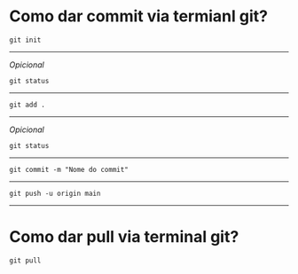 # Como dar commit via termianl git?
    git init
---
*Opicional*

    git status 
---
    git add .
---
*Opicional*

    git status
---
    git commit -m "Nome do commit"
---
    git push -u origin main
---
# Como dar pull via terminal git?
    git pull
